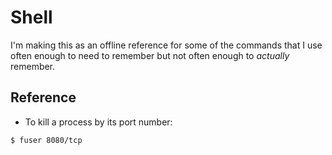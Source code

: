 # Shell

I'm making this as an offline reference for some of the commands that I use
often enough to need to remember but not often enough to *actually* remember.

## Reference

- To kill a process by its port number:

```shell
$ fuser 8080/tcp
```
